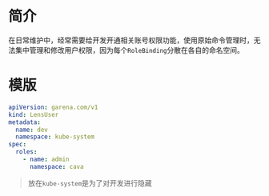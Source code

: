# 简介
在日常维护中，经常需要给开发开通相关账号权限功能，使用原始命令管理时，无法集中管理和修改用户权限，因为每个`RoleBinding`分散在各自的命名空间。

# 模版
```yaml
apiVersion: garena.com/v1
kind: LensUser
metadata:
  name: dev
  namespace: kube-system
spec:
  roles:
    - name: admin
      namespace: cava
```
> 放在`kube-system`是为了对开发进行隐藏

